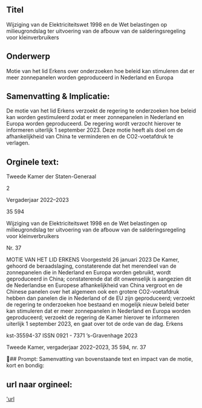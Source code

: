 ## Titel
Wijziging van de Elektriciteitswet 1998 en de Wet belastingen op milieugrondslag ter uitvoering van de afbouw van de salderingsregeling voor kleinverbruikers
## Onderwerp
Motie van het lid Erkens over onderzoeken hoe beleid kan stimuleren dat er meer zonnepanelen worden geproduceerd in Nederland en Europa
## Samenvatting & Implicatie:

De motie van het lid Erkens verzoekt de regering te onderzoeken hoe beleid kan worden gestimuleerd zodat er meer zonnepanelen in Nederland en Europa worden geproduceerd. De regering wordt verzocht hierover te informeren uiterlijk 1 september 2023. Deze motie heeft als doel om de afhankelijkheid van China te verminderen en de CO2-voetafdruk te verlagen.
## Orginele text:


Tweede Kamer der Staten-Generaal

2

Vergaderjaar 2022–2023

35 594

Wijziging van de Elektriciteitswet 1998 en de
Wet belastingen op milieugrondslag ter
uitvoering van de afbouw van de
salderingsregeling voor kleinverbruikers

Nr. 37

MOTIE VAN HET LID ERKENS
Voorgesteld 26 januari 2023
De Kamer,
gehoord de beraadslaging,
constaterende dat het merendeel van de zonnepanelen die in Nederland
en Europa worden gebruikt, wordt geproduceerd in China;
constaterende dat dit onwenselijk is aangezien dit de Nederlandse en
Europese afhankelijkheid van China vergroot en de Chinese panelen over
het algemeen ook een grotere CO2-voetafdruk hebben dan panelen die in
Nederland of de EU zijn geproduceerd;
verzoekt de regering te onderzoeken hoe bestaand en mogelijk nieuw
beleid beter kan stimuleren dat er meer zonnepanelen in Nederland en
Europa worden geproduceerd;
verzoekt de regering de Kamer hierover te informeren uiterlijk
1 september 2023,
en gaat over tot de orde van de dag.
Erkens

kst-35594-37
ISSN 0921 - 7371
’s-Gravenhage 2023

Tweede Kamer, vergaderjaar 2022–2023, 35 594, nr. 37

## Prompt:
Samenvatting van bovenstaande text en impact van de motie, kort en bondig:

## url naar orgineel:
['url](https://gegevensmagazijn.tweedekamer.nl/OData/v4/2.0/Document(bb84cfd1-0da0-4708-ba77-e2996e164e05)/resource)
